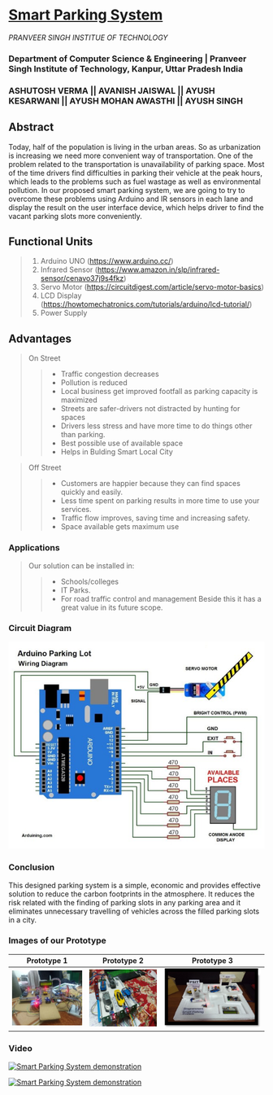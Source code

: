 # <u>**Smart Parking System**</u>
*PRANVEER SINGH INSTITUE OF TECHNOLOGY*
### Department of Computer Science & Engineering | Pranveer Singh Institute of Technology, Kanpur, Uttar Pradesh India
### **ASHUTOSH VERMA || AVANISH JAISWAL || AYUSH KESARWANI || AYUSH MOHAN AWASTHI || AYUSH SINGH** 

## Abstract
<p>Today, half of the population is living in the urban areas. So as urbanization is increasing we need more convenient way of transportation. One of the problem related to the transportation is unavailability of parking space. Most of the time drivers find difficulties in parking their vehicle at the peak hours, which leads to the problems such as fuel wastage as well as environmental pollution. In our proposed smart parking system, we are going to try to overcome these problems using Arduino and IR sensors in each lane and display the result on the user interface device, which helps driver to find the vacant parking slots more conveniently. </p>


## Functional Units
> 1. Arduino UNO (<https://www.arduino.cc/>)
> 2. Infrared Sensor (<https://www.amazon.in/slp/infrared-sensor/cenavo37j9s4fkz>)
> 3. Servo Motor (<https://circuitdigest.com/article/servo-motor-basics>)
> 4. LCD Display (<https://howtomechatronics.com/tutorials/arduino/lcd-tutorial/>)
> 5. Power Supply


## Advantages
> On Street
>> - Traffic congestion decreases
>> - Pollution is reduced
>> - Local business get improved footfall as parking capacity is maximized
>> - Streets are safer-drivers not distracted by hunting for spaces
>> - Drivers less stress and have more time to do things other than parking.
>> - Best possible use of available space
>> - Helps in Bulding Smart Local City

> Off Street
>> - Customers are happier because they can find spaces quickly and easily.
>> - Less time spent on parking results in more time to use your services.
>> - Traffic flow improves, saving time and increasing safety.
>> - Space available gets maximum use 


### Applications
> Our solution can be installed in:
>> - Schools/colleges
>> - IT Parks.
>> - For road traffic control and management Beside this it has a great value in its future scope.


### Circuit Diagram
![Circuit Diagram](circuit.jpg "Circuit Diagram of our prototype")


### Conclusion
<p>This designed parking system is a simple, economic and provides effective solution to reduce the carbon footprints in the atmosphere. It reduces the risk related with the finding of parking slots in any parking area and it eliminates unnecessary travelling of vehicles across the filled parking slots in a city. </p>


### Images of our Prototype
Prototype 1             |  Prototype 2             |  Prototype 3
:----------------------:|:------------------------:|:------------------------:
![](prot1.jpg)  |  ![](prot2.jpg)  |  ![](prot3.jpg)


### Video 

[![Smart Parking System demonstration](https://img.youtube.com/vi/IArla3dv4Q8/0.jpg)](https://www.youtube.com/watch?v=IArla3dv4Q8)

[![Smart Parking System demonstration](https://img.youtube.com/vi/Cwp2El_MVZg/0.jpg)](https://www.youtube.com/watch?v=Cwp2El_MVZg)


